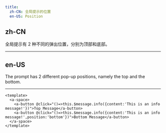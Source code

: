 ```yaml
title:
  zh-CN: 全局提示的位置
  en-US: Position
```

## zh-CN

全局提示有 2 种不同的弹出位置，分别为顶部和底部。

---

## en-US

The prompt has 2 different pop-up positions, namely the top and the bottom.

---

```vue
<template>
  <a-space>
    <a-button @click="()=>this.$message.info({content:'This is an info message!'})">Top Message</a-button>
    <a-button @click="()=>this.$message.info({content:'This is an info message!',position:'bottom'})">Bottom Message</a-button>
  </a-space>
</template>
```
